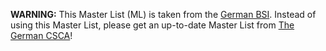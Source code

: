 **WARNING:**
This Master List (ML) is taken from the [German BSI](https://www.bsi.bund.de/EN/Home/home_node.html). Instead of using this Master List, please get an up-to-date Master List from [The German CSCA](https://www.bsi.bund.de/EN/Themen/Oeffentliche-Verwaltung/Elektronische-Identitaeten/Public-Key-Infrastrukturen/CSCA/Root_Cert_Germany/Root_Certificate_node.html)!

